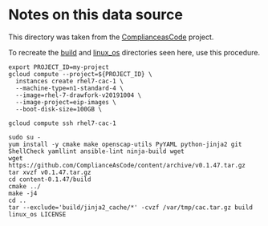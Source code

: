 # Notes on this data source

This directory was taken from the [ComplianceasCode](https://github.com/ComplianceAsCode/content) project.

To recreate the [build](build) and [linux_os](linux_os) directories seen here, use this procedure.

```
export PROJECT_ID=my-project
gcloud compute --project=${PROJECT_ID} \
  instances create rhel7-cac-1 \
  --machine-type=n1-standard-4 \
  --image=rhel-7-drawfork-v20191004 \
  --image-project=eip-images \
  --boot-disk-size=100GB \

gcloud compute ssh rhel7-cac-1

sudo su -
yum install -y cmake make openscap-utils PyYAML python-jinja2 git ShellCheck yamllint ansible-lint ninja-build wget
wget https://github.com/ComplianceAsCode/content/archive/v0.1.47.tar.gz
tar xvzf v0.1.47.tar.gz
cd content-0.1.47/build
cmake ../
make -j4
cd ..
tar --exclude='build/jinja2_cache/*' -cvzf /var/tmp/cac.tar.gz build linux_os LICENSE
```
